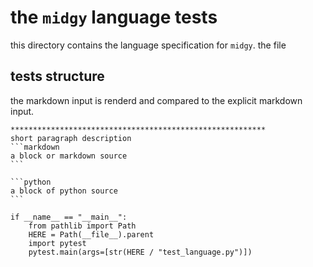 # the `midgy` language tests


this directory contains the language specification for `midgy`.
the file


## tests structure

the markdown input is renderd and compared to the explicit markdown input.

````
*********************************************************
short paragraph description
```markdown
a block or markdown source
```

```python
a block of python source
```
````

    if __name__ == "__main__":
        from pathlib import Path
        HERE = Path(__file__).parent
        import pytest
        pytest.main(args=[str(HERE / "test_language.py")])
